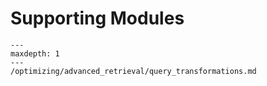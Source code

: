 # Supporting Modules

```{toctree}
---
maxdepth: 1
---
/optimizing/advanced_retrieval/query_transformations.md
```
